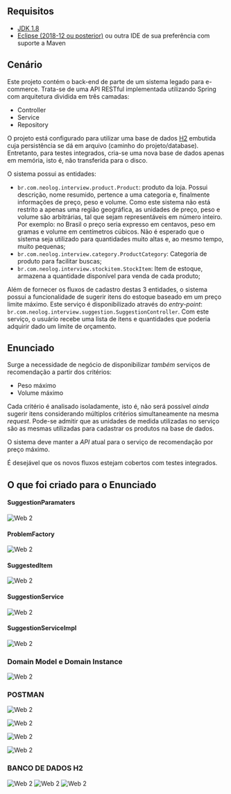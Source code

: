 ## Requisitos
- [JDK 1.8](http://www.oracle.com/technetwork/pt/java/javase/downloads/jdk8-downloads-2133151.html "download")
- [Eclipse (2018-12 ou posterior)](https://www.eclipse.org/downloads/ "download") ou outra IDE de sua preferência com suporte a Maven

## Cenário
Este projeto contém o back-end de parte de um sistema legado para e-commerce. Trata-se de uma API RESTful implementada utilizando Spring com arquitetura dividida em três camadas:
- Controller
- Service
- Repository

O projeto está configurado para utilizar uma base de dados [H2](http://www.h2database.com/html/main.html) embutida cuja persistência se dá em arquivo (caminho do projeto/database). Entretanto, para testes integrados, cria-se uma nova base de dados apenas em memória, isto é, não transferida para o disco. 

O sistema possui as entidades:
* `br.com.neolog.interview.product.Product`: produto da loja. Possui descrição, nome resumido, pertence a uma categoria e, finalmente informações de preço, peso e volume.
Como este sistema não está restrito a apenas uma região geográfica, as unidades de preço, peso e volume são arbitrárias, tal que sejam representáveis em número inteiro. Por exemplo: no Brasil o preço seria expresso em centavos, peso em gramas e volume em centímetros cúbicos. Não é esperado que o sistema seja utilizado para quantidades muito altas e, ao mesmo tempo, muito pequenas; 
* `br.com.neolog.interview.category.ProductCategory`: Categoria de produto para facilitar buscas;
* `br.com.neolog.interview.stockitem.StockItem`: Item de estoque, armazena a quantidade disponível para venda de cada produto;

Além de fornecer os fluxos de cadastro destas 3 entidades, o sistema possui a funcionalidade de sugerir itens do estoque baseado em um preço limite máximo. Este serviço é disponibilizado através do _entry-point_: `br.com.neolog.interview.suggestion.SuggestionController`. Com este serviço, o usuário recebe uma lista de itens e quantidades que poderia adquirir dado um limite de orçamento.

## Enunciado
Surge a necessidade de negócio de disponibilizar _também_ serviços de recomendação a partir dos critérios:
* Peso máximo
* Volume máximo

Cada critério é analisado isoladamente, isto é, não será possível _ainda_ sugerir itens considerando múltiplos critérios simultaneamente na mesma _request_. Pode-se admitir que as unidades de medida utilizadas no serviço são as mesmas utilizadas para cadastrar os produtos na base de dados.

O sistema deve manter a _API_ atual para o serviço de recomendação por preço máximo.

É desejável que os novos fluxos estejam cobertos com testes integrados.

## O que foi criado para o  Enunciado


#### SuggestionParamaters
![Web 2](https://github.com/williamsartijose/ProjetoGoes/blob/main/1.PNG)

#### ProblemFactory
![Web 2](https://github.com/williamsartijose/ProjetoGoes/blob/main/2.png)

#### SuggestedItem
![Web 2](https://github.com/williamsartijose/ProjetoGoes/blob/main/3.png)

#### SuggestionService
![Web 2](https://github.com/williamsartijose/ProjetoGoes/blob/main/4.png)

#### SuggestionServiceImpl
![Web 2](https://github.com/williamsartijose/ProjetoGoes/blob/main/5.png)



### Domain Model e Domain Instance

![Web 2](https://github.com/williamsartijose/ProjetoGoes/blob/main/DomainModel.png)

### POSTMAN

![Web 2](https://github.com/williamsartijose/ProjetoGoes/blob/main/1.PNG)


![Web 2](https://github.com/williamsartijose/ProjetoGoes/blob/main/2.png)


![Web 2](https://github.com/williamsartijose/ProjetoGoes/blob/main/4.png)


![Web 2](https://github.com/williamsartijose/ProjetoGoes/blob/main/6.png)

### BANCO DE DADOS H2


![Web 2](https://github.com/williamsartijose/ProjetoGoes/blob/main/B1.PNG)
![Web 2](https://github.com/williamsartijose/ProjetoGoes/blob/main/B2.PNG)
![Web 2](https://github.com/williamsartijose/ProjetoGoes/blob/main/B3.PNG)

